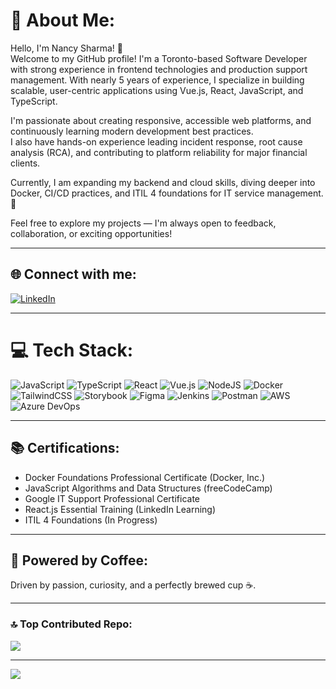# 💫 About Me:
Hello, I'm Nancy Sharma! 👋  
Welcome to my GitHub profile! I'm a Toronto-based Software Developer with strong experience in frontend technologies and production support management. With nearly 5 years of experience, I specialize in building scalable, user-centric applications using Vue.js, React, JavaScript, and TypeScript.  

I'm passionate about creating responsive, accessible web platforms, and continuously learning modern development best practices.  
I also have hands-on experience leading incident response, root cause analysis (RCA), and contributing to platform reliability for major financial clients.  

Currently, I am expanding my backend and cloud skills, diving deeper into Docker, CI/CD practices, and ITIL 4 foundations for IT service management. 🚀  

Feel free to explore my projects — I'm always open to feedback, collaboration, or exciting opportunities!

---

## 🌐 Connect with me:
[![LinkedIn](https://img.shields.io/badge/LinkedIn-%230077B5.svg?logo=linkedin&logoColor=white)](https://www.linkedin.com/in/nancy-sharma-757840103/) 

---

# 💻 Tech Stack:
![JavaScript](https://img.shields.io/badge/javascript-%23323330.svg?style=for-the-badge&logo=javascript&logoColor=%23F7DF1E) ![TypeScript](https://img.shields.io/badge/typescript-%23007ACC.svg?style=for-the-badge&logo=typescript&logoColor=white) 
![React](https://img.shields.io/badge/react-%23282C34.svg?style=for-the-badge&logo=react&logoColor=61DAFB) ![Vue.js](https://img.shields.io/badge/vue.js-%2335495e.svg?style=for-the-badge&logo=vuedotjs&logoColor=%234FC08D) 
![NodeJS](https://img.shields.io/badge/node.js-6DA55F?style=for-the-badge&logo=node.js&logoColor=white) 
![Docker](https://img.shields.io/badge/docker-%230db7ed.svg?style=for-the-badge&logo=docker&logoColor=white) 
![TailwindCSS](https://img.shields.io/badge/tailwindcss-%2338B2AC.svg?style=for-the-badge&logo=tailwind-css&logoColor=white) 
![Storybook](https://img.shields.io/badge/-Storybook-FF4785?style=for-the-badge&logo=storybook&logoColor=white) 
![Figma](https://img.shields.io/badge/figma-%23F24E1E.svg?style=for-the-badge&logo=figma&logoColor=white) 
![Jenkins](https://img.shields.io/badge/jenkins-%232C5263.svg?style=for-the-badge&logo=jenkins&logoColor=white) 
![Postman](https://img.shields.io/badge/Postman-FF6C37?style=for-the-badge&logo=postman&logoColor=white) 
![AWS](https://img.shields.io/badge/aws-%23FF9900.svg?style=for-the-badge&logo=amazon-aws&logoColor=white) 
![Azure DevOps](https://img.shields.io/badge/azuredevops-0078D7.svg?style=for-the-badge&logo=azuredevops&logoColor=white)

---

## 📚 Certifications:
- Docker Foundations Professional Certificate (Docker, Inc.)
- JavaScript Algorithms and Data Structures (freeCodeCamp)
- Google IT Support Professional Certificate
- React.js Essential Training (LinkedIn Learning)
- ITIL 4 Foundations (In Progress)

---

## 🔋 Powered by Coffee:
Driven by passion, curiosity, and a perfectly brewed cup ☕.

---

### 🔝 Top Contributed Repo:
![](https://github-contributor-stats.vercel.app/api?username=nancy43&limit=5&theme=dark&combine_all_yearly_contributions=true)

---

[![](https://visitcount.itsvg.in/api?id=nancy43&icon=0&color=0)](https://visitcount.itsvg.in)

<!-- Proudly created with GPRM ( https://gprm.itsvg.in ) -->
